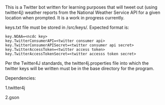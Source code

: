 This is a Twitter bot written for learning purposes that will tweet out 
(using twitter4j) weather reports from the National Weather Service API 
for a given location when prompted. It is a work in progress currently.

keys.txt file must be stored in /src/keys/. Expected format is:

```
key.NOAA=<ncdc key>
key.TwitterConsumerAPI=<twitter consumer api>
key.TwitterConsumerAPISecret=<twitter consumer api secret>
key.TwitterAccessToken=<twitter access token>
key.TwitterAccessTokenSecret=<twitter accesss token secret>
```
Per the Twitter4J standards, the twitter4j.properties file into which the 
twitter keys will be written must be in the base directory for the
program.

Dependencies:

1.twitter4j

2.gson

